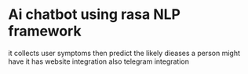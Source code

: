 # Ai chatbot using rasa NLP framework
it collects user symptoms then predict the likely dieases a person might have
it has website integration also telegram integration</h1>
